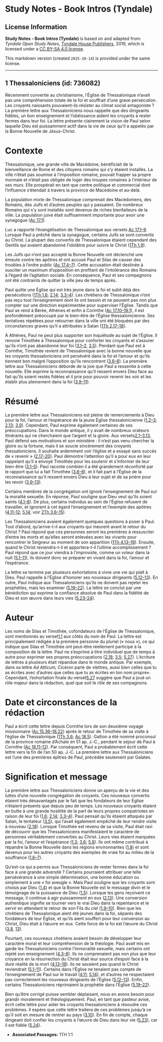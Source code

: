 # Study Notes - Book Intros (Tyndale)

## License Information

**Study Notes - Book Intros (Tyndale)** is based on and adapted from: _Tyndale Open Study Notes_, [Tyndale House Publishers](https://tyndaleopenresources.com/), 2019, which is licensed under a [CC BY-SA 4.0 license](https://creativecommons.org/licenses/by-sa/4.0/legalcode.en).

This markdown version (created `2025-10-14`) is provided under the same license.



--------------------------------

## 1 Thessaloniciens (id: 736082)

Récemment convertie au christianisme, l’Église de Thessalonique n’avait pas une compréhension totale de la foi et souffrait d’une grave persécution. Les croyants naissants pouvaient\-ils résister au climat social antagoniste ? La première lettre aux Thessaloniciens nous rappelle que des dirigeants fidèles, un bon enseignement et l’obéissance aident les croyants à rester fermes dans leur foi. La lettre présente clairement la vision de Paul selon laquelle Dieu est puissamment actif dans la vie de ceux qu’il a appelés par la Bonne Nouvelle de Jésus\-Christ.

Contexte
========

Thessalonique, une grande ville de Macédoine, bénéficiait de la bienveillance de Rome et des citoyens romains qui s’y étaient installés. La ville n’était pas soumise à l’imposition romaine, pouvait frapper sa propre monnaie et n’était pas obligée de loger des troupes romaines à l’intérieur de ses murs. Elle prospérait en tant que centre politique et commercial dont l’influence s’étendait à travers la province de Macédoine et au\-delà.

La population mixte de Thessalonique comprenait des Macédoniens, des Romains, des Juifs et d’autres peuples qui y passaient. De nombreux Romains qui s’y sont installés sont devenus de riches bienfaiteurs de la ville. La population juive était suffisamment importante pour avoir une synagogue ([Ac 17\.1](https://ref.ly/Acts17:1)).

Luc a rapporté l’évangélisation de Thessalonique aux versets [Ac 17\.1–9](https://ref.ly/Acts17:1-Acts17:9). Lorsque Paul a prêché dans la synagogue, certains Juifs se sont convertis au Christ. La plupart des convertis de Thessalonique étaient cependant des Gentils qui avaient abandonné l’idolâtrie pour suivre le Christ ([1Th 1\.9](https://ref.ly/1Thess1:9)).

Les Juifs qui n’ont pas accepté la Bonne Nouvelle ont déclenché une émeute contre les apôtres et ont accusé Paul et Silas de causer des troubles à l’ordre public ([Ac 17\.4–7](https://ref.ly/Acts17:4-Acts17:7)). Cette accusation était destinée à susciter un maximum d’opposition en profitant de l’intolérance des Romains à l’égard de l’agitation sociale. En conséquence, Paul et ses compagnons ont été contraints de quitter la ville peu de temps après.

Paul quitte une Église qui est très jeune dans la foi et subit déjà des persécutions ([1Th 1\.6](https://ref.ly/1Thess1:6); [2\.14](https://ref.ly/1Thess2:14); [3\.3–4](https://ref.ly/1Thess3:3-1Thess3:4)). Les chrétiens de Thessalonique n’ont pas reçu tout l’enseignement dont ils ont besoin et ne peuvent pas non plus compter sur une direction expérimentée pour superviser l’Église. Tandis que Paul se rend à Bérée, Athènes et enfin à Corinthe ([Ac 17\.10–18\.1](https://ref.ly/Acts17:10-Acts18:1)), il est profondément préoccupé par le bien\-être de l’Église thessalonicienne. Ses tentatives répétées pour retourner dans la ville ont été bloquées par des circonstances graves qu’il a attribuées à Satan ([1Th 2\.17–18](https://ref.ly/1Thess2:17-1Thess2:18)).

À Athènes, Paul ne peut plus supporter son inquiétude au sujet de l’Église. Il renvoie Timothée à Thessalonique pour conforter les croyants et s’assurer qu’ils n’ont pas abandonné leur foi ([3\.1–2](https://ref.ly/1Thess3:1-1Thess3:2), [3\.5](https://ref.ly/1Thess3:5)). Pendant que Paul est à Corinthe, Timothée revient de Thessalonique avec la bonne nouvelle que les croyants thessaloniciens ont persévéré dans la foi et l’amour et qu’ils tiennent bon malgré l’opposition qu’ils rencontrent ([3\.6–8](https://ref.ly/1Thess3:6-1Thess3:8)). La première lettre aux Thessaloniciens déborde de la joie que Paul a ressentie à cette nouvelle. Elle exprime la reconnaissance qu’il ressent envers Dieu face au fait qu’ils soient restés fidèles et il prie pour pouvoir revenir les voir et les établir plus pleinement dans la foi ([3\.9–11](https://ref.ly/1Thess3:9-1Thess3:11)).

Résumé
======

La première lettre aux Thessaloniciens est pleine de remerciements à Dieu pour la foi, l’amour et l’espérance de la jeune Église thessalonicienne ([1\.2–3](https://ref.ly/1Thess1:2-1Thess1:3); [2\.13](https://ref.ly/1Thess2:13); [3\.9](https://ref.ly/1Thess3:9)). Cependant, Paul exprime également certaines de ses préoccupations. Dans le monde antique, il y avait de nombreux orateurs itinérants qui ne cherchaient que l’argent et la gloire. Aux versets[2\.1–3\.13](https://ref.ly/1Thess2:1-1Thess3:13), Paul défend ses motivations et son ministère : il n’est pas venu chercher la gloire ou la fortune, mais il se soucie sincèrement des croyants thessaloniciens. Il souhaite ardemment voir l’église et a essayé sans succès de « revenir » ([2\.17–20](https://ref.ly/1Thess2:17-1Thess2:20)). Paul démontre l’attention qu’il a pour eux en leur rappelant qu’il a envoyé Timothée pour les soutenir et s’informer de leur bien\-être ([3\.1–5](https://ref.ly/1Thess3:1-1Thess3:5)). Paul raconte combien il a été grandement réconforté par le rapport que lui a fait Timothée ([3\.6–8](https://ref.ly/1Thess3:6-1Thess3:8)), et il fait part à l’Église de la reconnaissance qu’il ressent envers Dieu à leur sujet et de sa prière pour les revoir ([3\.9–13](https://ref.ly/1Thess3:9-1Thess3:13)).

Certains membres de la congrégation ont ignoré l’enseignement de Paul sur la moralité sexuelle. En réponse, Paul souligne que Dieu veut qu’ils soient saints ([4\.1–8](https://ref.ly/1Thess4:1-1Thess4:8)). De plus, certains individus au sein de l’Église refusent de travailler, et ignorent à cet égard l’enseignement et l’exemple des apôtres ([4\.11–12](https://ref.ly/1Thess4:11-1Thess4:12); [5\.14](https://ref.ly/1Thess5:14); voir [2Th 3\.6–15](https://ref.ly/2Thess3:6-2Thess3:15)).

Les Thessaloniciens avaient également quelques questions à poser à Paul. Tout d’abord, qu’arrive\-t\-il aux croyants qui meurent avant le retour du Christ ? Paul répond que ces personnes seront les premières à ressusciter d’entre les morts et qu’elles seront enlevées avec les vivants pour rencontrer le Seigneur au moment de son apparition ([1Th 4\.13–18](https://ref.ly/1Thess4:13-1Thess4:18)). Ensuite, quand le Christ reviendra\-t\-il et apportera\-t\-il l’ultime accomplissement ? Paul répond que ce jour viendra à l’improviste, comme un voleur dans la nuit ([5\.1–11](https://ref.ly/1Thess5:1-1Thess5:11)), ils doivent donc se préparer en vivant dans la foi, l’amour et l’espérance.

La lettre se termine par plusieurs exhortations à vivre une vie qui plaît à Dieu. Paul rappelle à l’Église d’honorer ses nouveaux dirigeants ([5\.12–13](https://ref.ly/1Thess5:12-1Thess5:13)). En outre, Paul indique aux Thessaloniciens qu’ils ne doivent pas rejeter les prophéties, mais les examiner ([5\.19–22](https://ref.ly/1Thess5:19-1Thess5:22)). La lettre se conclut par une bénédiction qui exprime la confiance absolue de Paul dans la fidélité de Dieu et son œuvre dans leurs vies ([5\.23–24](https://ref.ly/1Thess5:23-1Thess5:24)).

Auteur
======

Les noms de Silas et Timothée, cofondateurs de l’Église de Thessalonique, sont mentionnés au verset[1\.1](https://ref.ly/1Thess1:1) aux côtés du nom de Paul. La lettre est principalement rédigée à la première personne du pluriel (« nous »), ce qui indique que Silas et Timothée ont peut\-être réellement participé à la composition de la lettre. Paul ne s’exprime à titre individuel que de temps à autre pour exprimer ses propres préoccupations ([2\.18](https://ref.ly/1Thess2:18); [3\.5](https://ref.ly/1Thess3:5); [5\.27](https://ref.ly/1Thess5:27)). L’écriture de lettres à plusieurs était répandue dans le monde antique. Par exemple, dans sa lettre *Ad Atticum,* Cicéron parle de «lettres, aussi bien celles que tu as écrites avec d’autres que celles que tu as écrites en ton nom propre». Cependant, l’exhortation finale du verset[5\.27](https://ref.ly/1Thess5:27) suggère que Paul a joué un rôle majeur dans la rédaction, quel que soit le rôle de ses compagnons.

Date et circonstances de la rédaction
=====================================

Paul a écrit cette lettre depuis Corinthe lors de son deuxième voyage missionnaire ([Ac 15\.36–18\.22](https://ref.ly/Acts15:36-Acts18:22)) après le retour de Timothée de sa visite à l’église de Thessalonique ([1Th 3\.6](https://ref.ly/1Thess3:6); [Ac 18\.5](https://ref.ly/Acts18:5)). Gallion a été nommé proconsul de la province romaine d’Achaïe en 51 ap. J.‑C., pendant le séjour de Paul à Corinthe ([Ac 18\.11–12](https://ref.ly/Acts18:11-Acts18:12)). Par conséquent, Paul a probablement écrit cette lettre vers la fin de l’an 50 ap. J.‑C. La première lettre aux Thessaloniciens est l’une des premières épîtres de Paul, précédée seulement par Galates.

Signification et message
========================

La première lettre aux Thessaloniciens donne un aperçu de la vie et des luttes d’une nouvelle congrégation de croyants. Ces nouveaux convertis étaient très désavantagés par le fait que les fondateurs de leur Église n’étaient présents que depuis peu de temps. Les nouveaux croyants étaient en butte à une grande hostilité de la part de leurs propres compatriotes en raison de leur foi ([1\.6](https://ref.ly/1Thess1:6); [2\.14](https://ref.ly/1Thess2:14); [3\.3–4](https://ref.ly/1Thess3:3-1Thess3:4)). Paul pensait qu’ils étaient attaqués par Satan, le tentateur ([3\.5](https://ref.ly/1Thess3:5)), qui l’avait également empêché de leur rendre visite à nouveau ([2\.18](https://ref.ly/1Thess2:18)). Lorsque Timothée est revenu de sa visite, Paul était ravi de découvrir que les Thessaloniciens manifestaient le caractère de personnes véritablement converties au Christ. Leurs vies étaient marquées par la foi, l’amour et l’espérance ([1\.3](https://ref.ly/1Thess1:3); [3\.6](https://ref.ly/1Thess3:6); [5\.8](https://ref.ly/1Thess5:8)). Ils ont même contribué à répandre la Bonne Nouvelle dans les régions environnantes ([1\.8](https://ref.ly/1Thess1:8)) et sont devenus pour les autres croyants des exemples de vraie foi au milieu de la souffrance ([1\.6–7](https://ref.ly/1Thess1:6-1Thess1:7)).

Qu’est\-ce qui a permis aux Thessaloniciens de rester fermes dans la foi face à une grande adversité ? Certains pourraient attribuer une telle persévérance à une simple détermination, une bonne éducation ou simplement à une « foi aveugle ». Mais Paul souligne que les croyants sont choisis par Dieu ([1\.4](https://ref.ly/1Thess1:4)) et que la Bonne Nouvelle est le message divin et le témoignage de la puissance de Dieu ([1\.5](https://ref.ly/1Thess1:5)). Lorsque les gens reçoivent ce message, il continue à agir puissamment en eux ([2\.13](https://ref.ly/1Thess2:13)). Une conversion authentique signifie se tourner vers le vrai Dieu dans la repentance et le servir en attendant le retour de son Fils du ciel ([1\.9–10](https://ref.ly/1Thess1:9-1Thess1:10)). Bien que les chrétiens de Thessalonique aient été jeunes dans la foi, séparés des fondateurs de leur Église, et qu’ils aient souffert pour leur conversion au Christ, Dieu était à l’œuvre en eux. Cette force de la foi est l’œuvre du Christ ([3\.8](https://ref.ly/1Thess3:8), [13](https://ref.ly/1Thess3:13)).

Pourtant, ces nouveaux chrétiens avaient besoin de développer leur caractère moral et leur compréhension de la théologie. Paul avait mis en garde les Thessaloniciens contre l’immoralité sexuelle, mais certains ont rejeté son enseignement ([4\.3–8](https://ref.ly/1Thess4:3-1Thess4:8)). Ils ne comprenaient pas non plus que leur croyance en la résurrection du Christ était leur source d’espoir face à la dure réalité de la mort ([4\.13–18](https://ref.ly/1Thess4:13-1Thess4:18)). Ils ne savaient pas quand le Christ reviendrait ([5\.1–11](https://ref.ly/1Thess5:1-1Thess5:11)). Certains dans l’Église ne tenaient pas compte de l’enseignement de Paul sur le travail ([4\.11](https://ref.ly/1Thess4:11); [5\.14](https://ref.ly/1Thess5:14)), et d’autres ne respectaient pas correctement les nouveaux dirigeants de l’Église ([5\.12–13](https://ref.ly/1Thess5:12-1Thess5:13)). Enfin, certains Thessaloniciens réprimaient la prophétie dans l’Église ([5\.19–22](https://ref.ly/1Thess5:19-1Thess5:22)).

Bien qu’être corrigé puisse sembler déplaisant, nous en avons besoin pour grandir moralement et théologiquement. Paul, en tant que pasteur avisé, écrit cette lettre pour aider les croyants thessaloniciens à résoudre ces problèmes. Il espère que cette lettre traitera de ces problèmes jusqu’à ce qu’il soit en mesure de rentrer au pays ([3\.10](https://ref.ly/1Thess3:10)). En fin de compte, chaque dirigeant doit confier les croyants à l’œuvre de Dieu dans leur vie ([5\.23](https://ref.ly/1Thess5:23)), car il est fidèle ([5\.24](https://ref.ly/1Thess5:24)).

* **Associated Passages:** 1TH 1:1

